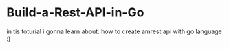 # Build-a-Rest-API-in-Go

in tis toturial i gonna learn about:
how to create amrest api with go language :)
